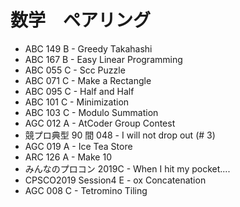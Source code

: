 # 数学　ペアリング

- ABC 149 B - Greedy Takahashi
- ABC 167 B - Easy Linear Programming
- ABC 055 C - Scc Puzzle
- ABC 071 C - Make a Rectangle
- ABC 095 C - Half and Half
- ABC 101 C - Minimization
- ABC 103 C - Modulo Summation
- AGC 012 A - AtCoder Group Contest
- 競プロ典型 90 間 048 - I will not drop out (# 3)
- AGC 019 A - Ice Tea Store
- ARC 126 A - Make 10
- みんなのプロコン 2019C - When I hit my pocket....
- CPSCO2019 Session4 E - ox Concatenation
- AGC 008 C - Tetromino Tiling
